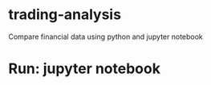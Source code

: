 # trading-analysis
Compare financial data using python and jupyter notebook

# Run: jupyter notebook
